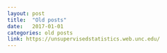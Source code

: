 ```yaml
---
layout: post
title:  "Old posts"
date:   2017-01-01
categories: old posts
link: https://unsupervisedstatistics.web.unc.edu/
---
```


